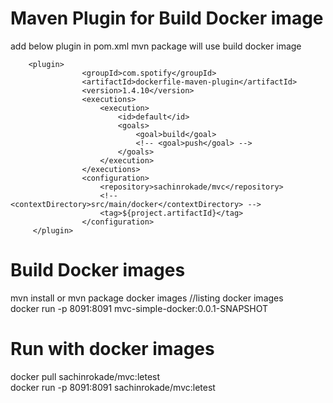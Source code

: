 # Maven Plugin for Build Docker image

add below plugin in pom.xml
mvn package will use build docker image

```
    <plugin>
				<groupId>com.spotify</groupId>
				<artifactId>dockerfile-maven-plugin</artifactId>
				<version>1.4.10</version>
				<executions>
					<execution>
						<id>default</id>
						<goals>
							<goal>build</goal>
							<!-- <goal>push</goal> -->
						</goals>
					</execution>
				</executions>
				<configuration>
					<repository>sachinrokade/mvc</repository>
					<!-- <contextDirectory>src/main/docker</contextDirectory> -->
					<tag>${project.artifactId}</tag>
				</configuration>
	 </plugin>
```

# Build Docker images
mvn install or mvn package
docker images //listing docker images </br> docker run -p 8091:8091 mvc-simple-docker:0.0.1-SNAPSHOT



# Run with docker images
docker pull sachinrokade/mvc:letest</br>docker run -p 8091:8091 sachinrokade/mvc:letest
